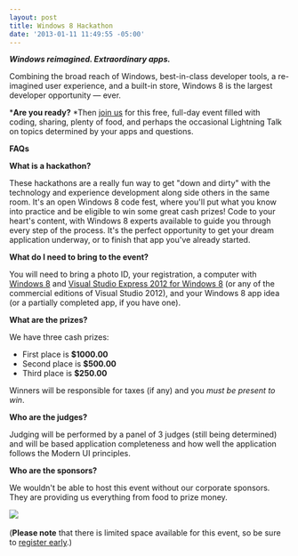 ```yaml
---
layout: post
title: Windows 8 Hackathon
date: '2013-01-11 11:49:55 -05:00'
---
```


***Windows reimagined. Extraordinary apps.***

Combining the broad reach of Windows, best-in-class developer tools, a re-imagined user experience, and a built-in store, Windows 8 is the largest developer opportunity — ever.

***Are you ready?** *Then [join us](http://www.eventbrite.com/event/5065617398/sdorman) for this free, full-day event filled with coding, sharing, plenty of food, and perhaps the occasional Lightning Talk on topics determined by your apps and questions.

**FAQs** 

**What is a hackathon?**

These hackathons are a really fun way to get "down and dirty" with the technology and experience development along side others in the same room. It's an open Windows 8 code fest, where you'll put what you know into practice and be eligible to win some great cash prizes! Code to your heart's content, with Windows 8 experts available to guide you through every step of the process. It's the perfect opportunity to get your dream application underway, or to finish that app you've already started.

**What do I need to bring to the event?**

You will need to bring a photo ID, your registration, a computer with [Windows 8](http://www.microsoft.com/click/services/Redirect2.ashx?CR_CC=200094046) and [Visual Studio Express 2012 for Windows 8](http://www.microsoft.com/visualstudio/eng/downloads#d-2012-express) (or any of the commercial editions of Visual Studio 2012), and your Windows 8 app idea (or a partially completed app, if you have one). 

**What are the prizes?**

We have three cash prizes:

*   First place is **$1000.00**
*   Second place is **$500.00**
*   Third place is **$250.00**

Winners will be responsible for taxes (if any) and you *must be present to win*.

**Who are the judges?**

Judging will be performed by a panel of 3 judges (still being determined) and will be based application completeness and how well the application follows the Modern UI principles.

**Who are the sponsors?**

We wouldn't be able to host this event without our corporate sponsors. They are providing us everything from food to prize money.

![](https://evbdn.eventbrite.com/s3-s3/eventlogos/19241625/542132457878210945679377138881n.jpg) 

(**Please note** that there is limited space available for this event, so be sure to [register early](http://www.eventbrite.com/event/5065617398/sdorman).)
